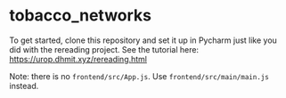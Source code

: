 # tobacco_networks

To get started, clone this repository and set it up in Pycharm
just like you did with the rereading project. See the tutorial here: https://urop.dhmit.xyz/rereading.html 

Note: there is no `frontend/src/App.js`. Use `frontend/src/main/main.js`
instead.
